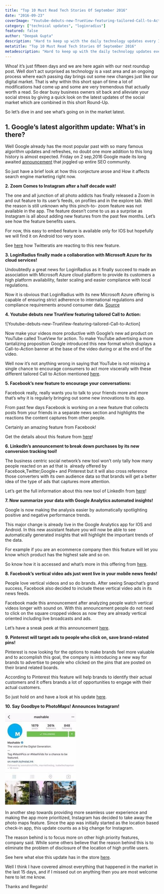 ```yaml
---
title: "Top 10 Must Read Tech Stories Of September 2016"
date: "2016-09-23"
coverImage: "Youtube-debuts-new-TrueView-featuring-tailored-Call-to-Action-264x300.png"
category: ["technical updates", "loginradius"]
featured: false 
author: "Deepak Gupta"
description: "Hard to keep up with the daily technology updates every IT must read? we are here again with our next roundup post."
metatitle: "Top 10 Must Read Tech Stories Of September 2016"
metadescription: "Hard to keep up with the daily technology updates every IT must read? we are here again with our next roundup post."
---
```


Whoa! it’s just fifteen days and we are here again with our next roundup post. Well don’t act surprised as technology is a vast area and an ongoing process where each passing day brings out some new changes just like our digital market. That is why within this short span of time a lot of modifications had come up and some are very tremendous that actually worth a read. So dear busy business owners sit back and alleviate your social stress by giving a quick look on the latest updates of the social market which are combined in this short Round-Up.

So let’s dive in and see what’s going on in the market latest.

## **1\. Google’s latest algorithm update: What’s in there?**

Well Google already has the most popular past with so many famous algorithm updates and refreshes, no doubt one more addition to this long history is almost expected. Friday on 2 sep,2016 Google made its long awaited [announcement](https://searchenginewatch.com/2016/09/05/googles-latest-algorithm-update-what-happened-and-what-does-it-affect/) that joggled up entire SEO community.

So just have a brief look at how this conjecture arose and How it affects search engine marketing right now.

**2\. Zoom Comes to Instagram after a half decade wait!**

The one and all junction of all photo addicts has finally released a Zoom in and out feature to its user’s feeds, on profiles and in the explore tab. Well the reason is still unknown why this pinch-to- zoom feature was not available in the app. The feature doesn’t come to us as a surprise as Instagram is all about adding new features from the past few months. Let’s see how the feature benefits users.

For now, this easy to embed feature is available only for IOS but hopefully we will find it on Android too very soon.

See [here](http://www.business2community.com/instagram/instagram-adds-zoom-feature-photos-videos-01644832#sIF8MRk8AOGhDrwp.97) how Twitteratis are reacting to this new feature.

**3\. LoginRadius finally made a collaboration with Microsoft Azure for its cloud services!**

Undoubtedly a great news for LoginRadius as it finally succeed to made an association with Microsoft Azure cloud platform to provide its customers a high platform availability, faster scaling and easier compliance with local regulations.

Now it is obvious that LoginRadius with its new Microsoft Azure offering is capable of ensuring strict adherence to international regulations and compliance requirements around consumer data. [Source](http://www.prweb.com/releases/2016/08/prweb13639466.htm)

**4\. Youtube debuts new TrueView featuring tailored Call to Action:**

![Youtube-debuts-new-TrueView-featuring-tailored-Call-to-Action]

Now make your videos more productive with Google’s new ad product on YouTube called TrueView for action. To make YouTube advertising a more tantalizing proposition Google introduced this new format which displays a Call-to-Action banner at the base of the video during or at the end of the video.

Well now it’s not anything wrong in saying that YouTube is not missing a single chance to encourage consumers to act more viscerally with these different tailored Call to Action mentioned [here](http://marketingland.com/google-youtube-for-action-ads-191314).

**5\. Facebook’s new feature to encourage your conversations:**

Facebook really, really wants you to talk to your friends more and more that’s why it is regularly bringing out some new innovations to its app.

From past few days Facebook is working on a new feature that collects posts from your friends in a separate news section and highlights the reactions the content captures from other people.

Certainly an amazing feature from Facebook!

Get the details about this feature from [here](http://mashable.com/2016/09/02/facebook-what-friends-are-talking-about/#FJfyLlGEviq9)!

**6\. LinkedIn’s announcement to break down purchases by its new conversion tracking tool!**

The business centric social network’s new tool won’t only tally how many people reacted on an ad that is  already offered by Facebook,Twitter,Google+ and Pinterest but it will also cross reference those converters with its own audience data so that brands will get a better idea of the type of ads that captures more attention.

Let’s get the full information about this new tool of LinkedIn from [here](http://marketingland.com/linkedins-new-conversion-tracking-will-break-purchases-sign-ups-audience-segment-190711)!

**7\. Now summarize your data with Google Analytics automated insights!**

Google is now making the analysis easier by automatically spotlighting positive and negative performance trends.

This major change is already live in the Google Analytics app for IOS and Android. In this new assistant feature you will now be able to see automatically generated insights that will highlight the important trends of the data.

For example if you are an ecommerce company then this feature will let you know which product has the highest sale and so on.

So know how it is accessed and what’s more in this offering from [here](https://techcrunch.com/2016/09/02/google-analytics-automated-insights/).

**8\. Facebook’s vertical video ads just went live in your mobile news feeds!**

People love vertical videos and so do brands. After seeing Snapchat’s grand success, Facebook also decided to include these vertical video ads in its news feeds.

Facebook made this announcement after analyzing people watch vertical videos longer with sound on. With this announcement people do not need to click on the square cropped videos as now they are already vertical oriented including live broadcasts and ads.

Let’s have a sneak peek at this announcement [here](http://marketingland.com/facebook-now-officially-showcases-vertical-videos-in-mobile-news-feeds-189401).

**9\. Pinterest will target ads to people who click on, save brand-related pins!**

Pinterest is now looking for the options to make brands feel more valuable and to accomplish this goal, the company is introducing a new way for brands to advertise to people who clicked on the pins that are posted on their brand related boards.

According to Pinterest this feature will help brands to identify their actual customers and it offers brands a lot of opportunities to engage with their actual customers.

So just hold on and have a look at his update [here](http://marketingland.com/pinterest-will-target-ads-people-click-save-brand-related-pins-189870).

**10\. Say Goodbye to PhotoMaps! Announces Instagram!**

![Say-Goodbye-to-PhotoMaps-Announces-Instagram](Say-Goodbye-to-PhotoMaps-Announces-Instagram-233x300.jpg)

In another step towards providing more seamless user experience and making the app more prioritized, Instagram has decided to take away the photo maps feature. Since the app was initially started as the location based check-in app, this update counts as a big change for Instagram.

The reason behind is to focus more on other high priority features, company said. While some others believe that the reason behind this is to eliminate the problem of disclosure of the location of high profile users.

See here what else this update has in the store [here](http://mashable.com/2016/09/06/instagram-kills-photo-maps/#T5sD90o1E5qy).

Well I think I have covered almost everything that happened in the market in the last 15 days, and if I missed out on anything then you are most welcome here to let me know.

Thanks and Regards!
